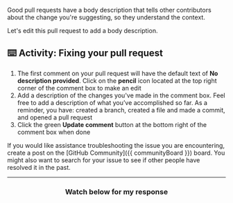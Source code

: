 Good pull requests have a body description that tells other contributors about the change you're suggesting, so they understand the context.

Let's edit this pull request to add a body description.

## :keyboard: Activity: Fixing your pull request

1. The first comment on your pull request will have the default text of **No description provided**. Click on the **pencil** icon located at the top right corner of the comment box to make an edit
1. Add a description of the changes you've made in the comment box. Feel free to add a description of what you’ve accomplished so far. As a reminder, you have: created a branch, created a file and made a commit, and opened a pull request
1. Click the green **Update comment** button at the bottom right of the comment box when done

If you would like assistance troubleshooting the issue you are encountering, create a post on the [GitHub Community]({{ communityBoard }}) board. You might also want to search for your issue to see if other people have resolved it in the past.

<hr>
<h3 align="center">Watch below for my response</h3>
